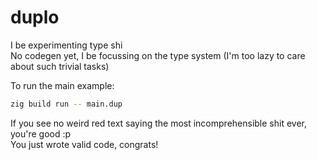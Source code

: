 # duplo

I be experimenting type shi  
No codegen yet, I be focussing on the type system (I'm too lazy to care about such trivial tasks)  

To run the main example:  
```sh
zig build run -- main.dup
```

If you see no weird red text saying the most incomprehensible shit ever, you're good :p  
You just wrote valid code, congrats!  
